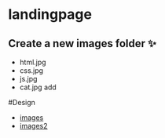 # landingpage

## Create a new images folder ✨
- html.jpg
- css.jpg
- js.jpg
- cat.jpg
add 

#Design
- [images](https://ibb.co/znZysJ3)
- [images2](https://ibb.co/d7Fpyb1)
  

